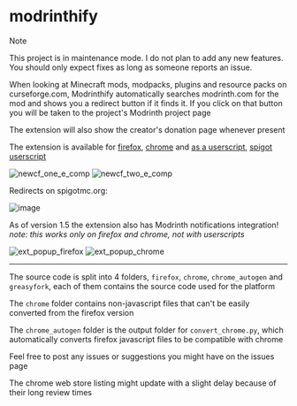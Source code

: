 # modrinthify

> [!NOTE]
> This project is in maintenance mode. I do not plan to add any new features. You should only expect fixes as long as someone reports an issue.

When looking at Minecraft mods, modpacks, plugins and resource packs on curseforge.com, Modrinthify automatically searches modrinth.com for the mod and shows you a redirect button if it finds it. If you click on that button you will be taken to the project's Modrinth project page

The extension will also show the creator's donation page whenever present

The extension is available for [firefox](https://addons.mozilla.org/en-US/firefox/addon/modrinthify/), [chrome](https://chrome.google.com/webstore/detail/modrinthify/gjjlcbppchpjacimpkjhoancdbdmpcoc) and [as a userscript](https://greasyfork.org/en/scripts/445993-modrinthify), [spigot userscript](https://greasyfork.org/en/scripts/451067-modrinthify-spigot)

![newcf_one_e_comp](https://user-images.githubusercontent.com/77896685/219877614-1e336385-f63d-4f54-a1ec-bd9b64b30c9f.png)
![newcf_two_e_comp](https://user-images.githubusercontent.com/77896685/219877618-370e0ece-397c-4168-a154-6cc8b7fb10e7.png)

Redirects on spigotmc.org:

![image](https://user-images.githubusercontent.com/77896685/189420503-ba50a9d4-69f4-4772-8f50-7530b84f014d.png)

As of version 1.5 the extension also has Modrinth notifications integration!
*note: this works only on firefox and chrome, not with userscripts*

![ext_popup_firefox](https://user-images.githubusercontent.com/77896685/190860461-d2ed396e-3b11-4e61-bc1f-1c3f6bb9b2d2.png)
![ext_popup_chrome](https://user-images.githubusercontent.com/77896685/190860463-91f1db9d-e8cf-4fd0-a46d-641ceb78d721.png)

---


The source code is split into 4 folders, `firefox`, `chrome`, `chrome_autogen` and `greasyfork`, each of them contains the source code used for the platform

The `chrome` folder contains non-javascript files that can't be easily converted from the firefox version

The `chrome_autogen` folder is the output folder for `convert_chrome.py`, which automatically converts firefox javascript files to be compatible with chrome

Feel free to post any issues or suggestions you might have on the issues page

The chrome web store listing might update with a slight delay because of their long review times
